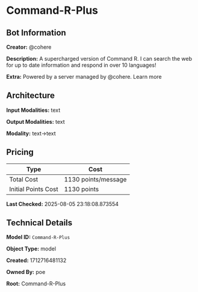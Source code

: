 # Command-R-Plus

## Bot Information

**Creator:** @cohere

**Description:** A supercharged version of Command R. I can search the web for up to date information and respond in over 10 languages!

**Extra:** Powered by a server managed by @cohere. Learn more


## Architecture

**Input Modalities:** text

**Output Modalities:** text

**Modality:** text->text


## Pricing

| Type | Cost |
|------|------|
| Total Cost | 1130 points/message |
| Initial Points Cost | 1130 points |

**Last Checked:** 2025-08-05 23:18:08.873554


## Technical Details

**Model ID:** `Command-R-Plus`

**Object Type:** model

**Created:** 1712716481132

**Owned By:** poe

**Root:** Command-R-Plus
